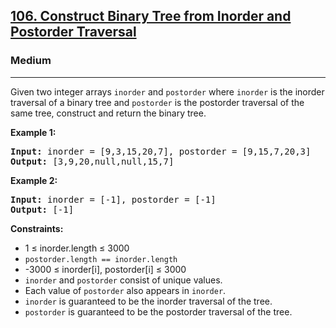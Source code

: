 <h2><a href="https://leetcode.com/problems/construct-binary-tree-from-inorder-and-postorder-traversal">106. Construct Binary Tree from Inorder and Postorder Traversal</a></h2>
<h3>Medium</h3>
<hr>
<p>Given two integer arrays <code>inorder</code> and <code>postorder</code> where <code>inorder</code> is the inorder traversal of a binary tree and <code>postorder</code> is the postorder traversal of the same tree, construct and return the binary tree.</p>
<p><strong>Example 1:</strong></p>
<pre>
<strong>Input:</strong> inorder = [9,3,15,20,7], postorder = [9,15,7,20,3]
<strong>Output:</strong> [3,9,20,null,null,15,7]
</pre>
<p><strong>Example 2:</strong></p>
<pre>
<strong>Input:</strong> inorder = [-1], postorder = [-1]
<strong>Output:</strong> [-1]
</pre>
<p><strong>Constraints:</strong></p>
<ul>
<li>1 ≤ inorder.length ≤ 3000</li>
<li><code>postorder.length == inorder.length</code></li>
<li>-3000 ≤ inorder[i], postorder[i] ≤ 3000</li>
<li><code>inorder</code> and <code>postorder</code> consist of unique values.</li>
<li>Each value of <code>postorder</code> also appears in <code>inorder</code>.</li>
<li><code>inorder</code> is guaranteed to be the inorder traversal of the tree.</li>
<li><code>postorder</code> is guaranteed to be the postorder traversal of the tree.</li>
</ul>
